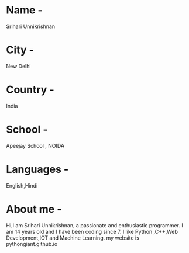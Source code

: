 # Name - 
Srihari Unnikrishnan

# City - 
New Delhi

# Country - 
India

# School - 
Apeejay School , NOIDA

# Languages - 
English,Hindi

# About me - 
Hi,I am Srihari Unnikrishnan, a passionate and enthusiastic programmer. I am 14 years old and I have been coding since 7. I like Python ,C++,Web Development,IOT and Machine Learning. 
my website is pythongiant.github.io
